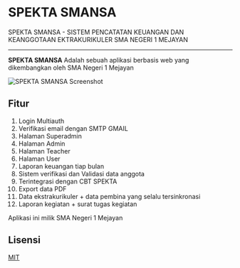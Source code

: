# SPEKTA SMANSA

SPEKTA SMANSA - SISTEM PENCATATAN KEUANGAN DAN KEANGGOTAAN EKTRAKURIKULER SMA NEGERI 1 MEJAYAN

-------------------

**SPEKTA SMANSA** Adalah sebuah aplikasi berbasis web yang dikembangkan oleh SMA Negeri 1 Mejayan 

![SPEKTA SMANSA Screenshot](https://i.ibb.co/rF22h7q/Screenshot-1771.png)

## Fitur
1. Login Multiauth
2. Verifikasi email dengan SMTP GMAIL
3. Halaman Superadmin
4. Halaman Admin
5. Halaman Teacher
6. Halaman User
7. Laporan keuangan tiap bulan
8. Sistem verifikasi dan Validasi data anggota
9. Terintegrasi dengan CBT SPEKTA
10. Export data PDF
11. Data ekstrakurikuler + data pembina yang selalu tersinkronasi
12. Laporan kegiatan + surat tugas kegiatan


Aplikasi ini milik SMA Negeri 1 Mejayan

## Lisensi
[MIT](https://choosealicense.com/licenses/mit/)
